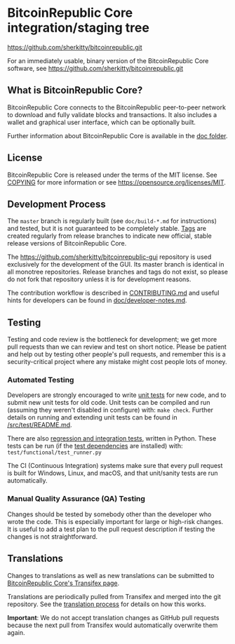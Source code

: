 BitcoinRepublic Core integration/staging tree
=====================================

https://github.com/sherkitty/bitcoinrepublic.git

For an immediately usable, binary version of the BitcoinRepublic Core software, see
https://github.com/sherkitty/bitcoinrepublic.git

What is BitcoinRepublic Core?
---------------------

BitcoinRepublic Core connects to the BitcoinRepublic peer-to-peer network to download and fully
validate blocks and transactions. It also includes a wallet and graphical user
interface, which can be optionally built.

Further information about BitcoinRepublic Core is available in the [doc folder](/doc).

License
-------

BitcoinRepublic Core is released under the terms of the MIT license. See [COPYING](COPYING) for more
information or see https://opensource.org/licenses/MIT.

Development Process
-------------------

The `master` branch is regularly built (see `doc/build-*.md` for instructions) and tested, but it is not guaranteed to be
completely stable. [Tags](https://github.com/sherkitty/bitcoinrepublic/tags) are created
regularly from release branches to indicate new official, stable release versions of BitcoinRepublic Core.

The https://github.com/sherkitty/bitcoinrepublic-gui repository is used exclusively for the
development of the GUI. Its master branch is identical in all monotree
repositories. Release branches and tags do not exist, so please do not fork
that repository unless it is for development reasons.

The contribution workflow is described in [CONTRIBUTING.md](CONTRIBUTING.md)
and useful hints for developers can be found in [doc/developer-notes.md](doc/developer-notes.md).

Testing
-------

Testing and code review is the bottleneck for development; we get more pull
requests than we can review and test on short notice. Please be patient and help out by testing
other people's pull requests, and remember this is a security-critical project where any mistake might cost people
lots of money.

### Automated Testing

Developers are strongly encouraged to write [unit tests](src/test/README.md) for new code, and to
submit new unit tests for old code. Unit tests can be compiled and run
(assuming they weren't disabled in configure) with: `make check`. Further details on running
and extending unit tests can be found in [/src/test/README.md](/src/test/README.md).

There are also [regression and integration tests](/test), written
in Python.
These tests can be run (if the [test dependencies](/test) are installed) with: `test/functional/test_runner.py`

The CI (Continuous Integration) systems make sure that every pull request is built for Windows, Linux, and macOS,
and that unit/sanity tests are run automatically.

### Manual Quality Assurance (QA) Testing

Changes should be tested by somebody other than the developer who wrote the
code. This is especially important for large or high-risk changes. It is useful
to add a test plan to the pull request description if testing the changes is
not straightforward.

Translations
------------

Changes to translations as well as new translations can be submitted to
[BitcoinRepublic Core's Transifex page](https://www.transifex.com/bitcoinrepublic/bitcoinrepublic/).

Translations are periodically pulled from Transifex and merged into the git repository. See the
[translation process](doc/translation_process.md) for details on how this works.

**Important**: We do not accept translation changes as GitHub pull requests because the next
pull from Transifex would automatically overwrite them again.

